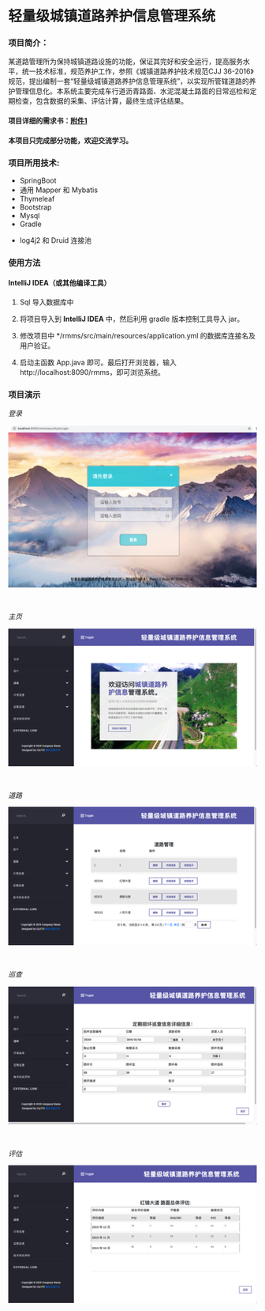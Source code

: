 # 轻量级城镇道路养护信息管理系统

### 项目简介：

某道路管理所为保持城镇道路设施的功能，保证其完好和安全运行，提高服务水平，统一技术标准，规范养护工作，参照《城镇道路养护技术规范CJJ 36-2016》规范，提出编制一套“轻量级城镇道路养护信息管理系统”，以实现所管辖道路的养护管理信息化。本系统主要完成车行道沥青路面、水泥混凝土路面的日常巡检和定期检查，包含数据的采集、评估计算，最终生成评估结果。

#### **项目详细的需求书：[附件1](./assets/)**

#### **本项目只完成部分功能，欢迎交流学习。**

### 项目所用技术:

- SpringBoot
- 通用 Mapper 和 Mybatis
- Thymeleaf
- Bootstrap
- Mysql
- Gradle

* log4j2 和 Druid 连接池



###  使用方法

#### IntelliJ IDEA（或其他编译工具）

1. Sql 导入数据库中

2. 将项目导入到 **IntelliJ IDEA** 中，然后利用 gradle 版本控制工具导入 jar。
3. 修改项目中 */rmms/src/main/resources/application.yml 的数据库连接名及用户验证。
4. 启动主函数 App.java 即可。最后打开浏览器，输入 http://localhost:8090/rmms，即可浏览系统。

### 项目演示

*登录*

![登录](./assets/1_login.png)

</br>



*主页*

![2_index](./assets/2_index.png)

</br>



*道路*

![3_road](./assets/3_road.png)

</br>



*巡查*

![4_inspect](./assets/4_inspect.png)

</br>



*评估*

![5_eval](./assets/5_eval.png)